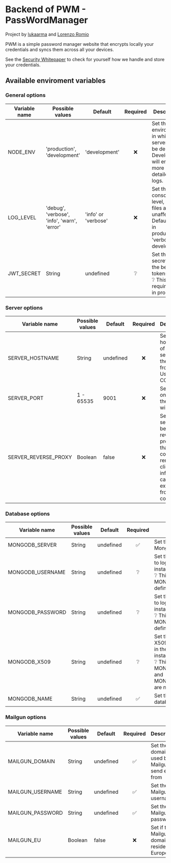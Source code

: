# Backend of PWM - PassWordManager

Project by [lukaarma] and [Lorenzo Romio]

PWM is a simple password manager website that encrypts locally your credentials and syncs them across all your devices.

See the [Security Whitepaper] to check for yourself how we handle and store your credentials.

## Available enviroment variables

### General options

| Variable name  | Possible values | Default | Required | Description |
| -------------- | --------------- | ----- | :------: | ----------- |
| NODE_ENV  | 'production', 'development' | 'development' | ❌ | Set the environment in which the server will be deployed.<br> Development will enable more detailed logs. |
| LOG_LEVEL  | 'debug', 'verbose', 'info', 'warn', 'error' | 'info' or 'verbose' | ❌ | Set the console log level, log files are unaffected. Default 'info' in production, 'verbose' in development |
| JWT_SECRET | String | undefined | ❔ | Set the JWT secret for the bearer tokens.<br> ❔ This is required only in production |

### Server options

| Variable name  | Possible values | Default | Required | Description |
| -------------- | --------------- | ----- | :------: | ----------- |
| SERVER_HOSTNAME | String | undefined | ❌ | Set the hostname of the server or of the proxy in front of it. Used for CORS. |
| SERVER_PORT | 1 - 65535 | 9001 | ❌ | Set the port on which the server will listen. |
| SERVER_REVERSE_PROXY | Boolean | false | ❌ | Set if the server sits behind a reverse proxy so that the correct remote client information can be extracted from the connection. |

### Database options

| Variable name  | Possible values | Default | Required | Description |
| -------------- | --------------- | ----- | :------: | ----------- |
| MONGODB_SERVER | String | undefined | ✅ | Set the server url of a MongoDB instance |
| MONGODB_USERNAME | String | undefined | ❔ | Set the username used to login in the MongoDB instance.<br> ❔ This is required if MONGODB_X509 is not defined |
| MONGODB_PASSWORD | String | undefined | ❔ | Set the password used to login in the MongoDB instance.<br> ❔ This is required if MONGODB_X509 is not defined |
| MONGODB_X509 | String | undefined | ❔ | Set the path to the X509 cer used to login in the MongoDB instance.<br> ❔ This is required if MONGODB_USERNAME and MONGODB_PASSWORD are not defined |
| MONGODB_NAME | String | undefined | ✅ | Set the MongoDB database to use |

### Mailgun options

| Variable name  | Possible values | Default | Required | Description |
| -------------- | --------------- | ----- | :------: | ----------- |
| MAILGUN_DOMAIN | String | undefined | ✅ | Set the domain used by Mailgun to send emails from |
| MAILGUN_USERNAME | String | undefined | ✅ | Set the Mailgun API username |
| MAILGUN_PASSWORD | String | undefined | ✅ | Set the Mailgun API password |
| MAILGUN_EU | Boolean | false | ❌ | Set if the Mailgun domain resides in Europe |

[lukaarma]: (https://github.com/lukaarma)
[Lorenzo Romio]: (https://github.com/lorenzoromio)
[Security Whitepaper]: ./specifications/Security%20Whitepaper.md

